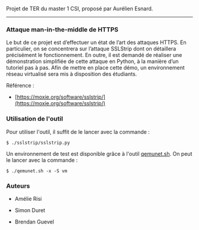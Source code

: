 Projet de TER du master 1 CSI, proposé par Aurélien Esnard.

------------------------------------------------

### Attaque man-in-the-middle de HTTPS

Le but de ce projet est d’effectuer un état de l’art des attaques HTTPS.
En particulier, on se concentrera sur l’attaque SSLStrip dont on détaillera précisément le fonctionnement. En outre,
il est demandé de réaliser une démonstration simplifiée de cette attaque en Python, à la manière d’un tutoriel pas à
pas. Afin de mettre en place cette démo, un environnement réseau virtualisé sera mis à disposition des étudiants.

Référence :

- [https://moxie.org/software/sslstrip/](https://moxie.org/software/sslstrip/)

### Utilisation de l'outil

Pour utiliser l'outil, il suffit de le lancer avec la commande :

```
$ ./sslstrip/sslstrip.py
```

Un environnement de test est disponible grâce à l'outil [qemunet.sh](https://gitlab.inria.fr/qemunet/core). On peut le lancer avec la commande :

```
$ ./qemunet.sh -x -S vm
```

### Auteurs

- Amélie Risi

- Simon Duret

- Brendan Guevel
